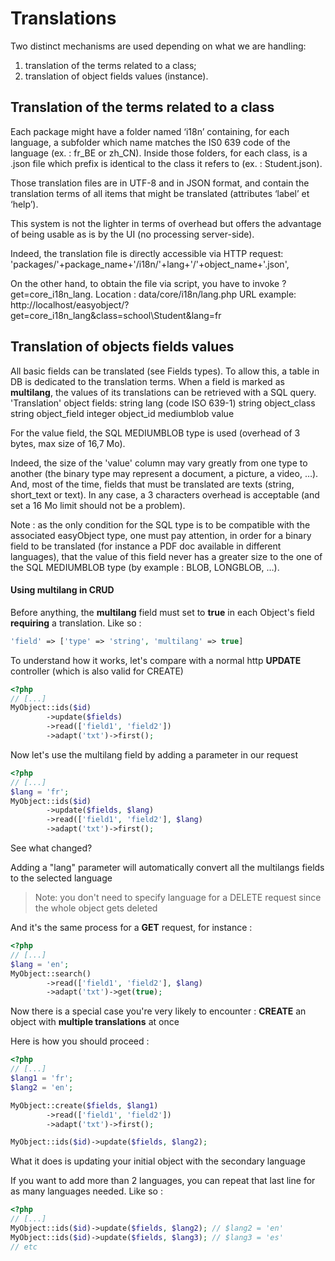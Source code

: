# Translations

Two distinct mechanisms are used depending on what we are handling: 
1)	translation of the terms related to a class;
2)	translation of object fields values (instance).

## Translation of the terms related to a class
Each package might have a folder named ‘i18n’ containing, for each language, a subfolder which name matches the IS0 639 code of the language (ex. : fr_BE or zh_CN). Inside those folders, for each class, is a .json file which prefix is identical to the class it refers to (ex. : Student.json).

Those translation files are in UTF-8 and in JSON format, and contain the translation terms of all items that might be translated (attributes ‘label’ et ‘help’).

This system is not the lighter in terms of overhead but offers the advantage of being usable as is by the UI (no processing server-side).

Indeed, the translation file is directly accessible via HTTP request:
'packages/'+package_name+'/i18n/'+lang+'/'+object_name+'.json',

On the other hand, to obtain the file via script, you have to invoke ?get=core_i18n_lang. 
Location : data/core/i18n/lang.php
URL example: http://localhost/easyobject/?get=core_i18n_lang&class=school\Student&lang=fr

## Translation of objects fields values

All basic fields can be translated (see Fields types).
To allow this, a table in DB is dedicated to the translation terms.
When a field is marked as **multilang**, the values of its translations can be retrieved with a SQL query.
	'Translation' object
	fields:
		string lang (code ISO 639-1)
		string object_class
		string object_field
		integer object_id
		mediumblob value

For the value field, the SQL MEDIUMBLOB type is used (overhead of 3 bytes, max size of 16,7 Mo).

Indeed, the size of the 'value' column may vary greatly from one type to another (the binary type may represent a document, a picture, a video, …). And, most of the time, fields that must be translated are texts (string, short_text or text). In any case, a 3 characters overhead is acceptable (and set a 16 Mo limit should not be a problem).

Note : as the only condition for the SQL type is to be compatible with the associated easyObject type, one must pay attention, in order for a binary field to be translated (for instance a PDF doc available in different languages), that the value of this field never has a greater size to the one of the SQL MEDIUMBLOB type (by example : BLOB, LONGBLOB, …).

#### Using multilang in CRUD

Before anything, the **multilang** field must set to **true** in each Object's field **requiring** a translation. Like so :

```php
'field' => ['type' => 'string', 'multilang' => true]
```

To understand how it works, let's compare with a normal http **UPDATE** controller (which is also valid for CREATE)

```php
<?php
// [...]
MyObject::ids($id)
    	->update($fields)
        ->read(['field1', 'field2'])
        ->adapt('txt')->first();
```

Now let's use the multilang field by adding a parameter in our request

```php
<?php
// [...]
$lang = 'fr';
MyObject::ids($id)
    	->update($fields, $lang)
        ->read(['field1', 'field2'], $lang)
        ->adapt('txt')->first();
```

See what changed?

Adding a "lang" parameter will automatically convert all the multilangs fields to the selected language

> Note: you don't need to specify language for a DELETE request since the whole object gets deleted

And it's the same process for a **GET** request, for instance :

```php
<?php
// [...]
$lang = 'en';
MyObject::search()
    	->read(['field1', 'field2'], $lang)
    	->adapt('txt')->get(true);
```

Now there is a special case you're very likely to encounter : **CREATE** an object with **multiple translations** at once

Here is how you should proceed :

```php
<?php
// [...]
$lang1 = 'fr';
$lang2 = 'en';

MyObject::create($fields, $lang1)
    	->read(['field1', 'field2'])
    	->adapt('txt')->first();

MyObject::ids($id)->update($fields, $lang2);
```

What it does is updating your initial object with the secondary language

If you want to add more than 2 languages, you can repeat that last line for as many languages needed. Like so :

```php
<?php
// [...]
MyObject::ids($id)->update($fields, $lang2); // $lang2 = 'en'
MyObject::ids($id)->update($fields, $lang3); // $lang3 = 'es'
// etc
```

